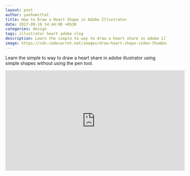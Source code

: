 ```yaml
---
layout: post
author: yashumittal
title: How to Draw a Heart Shape in Adobe Illustrator
date: 2017-09-16 14:44:00 +0530
categories: design
tags: illustrator heart adobe vlog
description: Learn the simple to way to draw a heart share in adobe illustrator using simple shapes without using the pen tool.
image: https://cdn.codecarrot.net/images/draw-heart-shape-video-thumbnail.jpg
---
```


Learn the simple to way to draw a heart share in adobe illustrator using simple shapes without using the pen tool.

<iframe width="560" height="315" src="https://www.youtube.com/embed/QDbzZu8l1pM?rel=0" frameborder="0" allow="autoplay; encrypted-media" allowfullscreen></iframe>